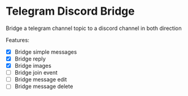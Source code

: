 # Telegram Discord Bridge

Bridge a telegram channel topic to a discord channel in both direction

Features:

- [x] Bridge simple messages
- [x] Bridge reply
- [x] Bridge images
- [ ] Bridge join event
- [ ] Bridge message edit
- [ ] Bridge message delete
